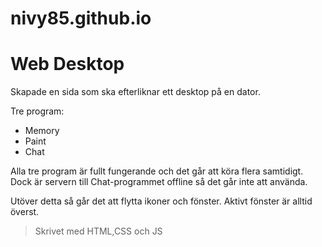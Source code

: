 # nivy85.github.io

<h1>Web Desktop</h1>
<p>Skapade en sida som ska efterliknar ett desktop på en dator.</p>
<p>Tre program:
<ul>
  <li>Memory</li>
  <li>Paint</li>
  <li>Chat</li>
</ul>

<p>Alla tre program är fullt fungerande och det går att köra flera samtidigt.
Dock är servern till Chat-programmet offline så det går inte att använda.</p>
<p>Utöver detta så går det att flytta ikoner och fönster. Aktivt fönster är alltid överst.</p>
<blockquote>Skrivet med HTML,CSS och JS</blockqoute>
